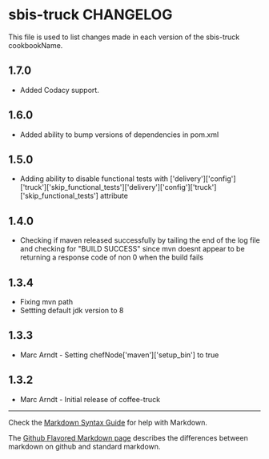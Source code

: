 sbis-truck CHANGELOG
====================

This file is used to list changes made in each version of the sbis-truck cookbookName.

1.7.0
-----
- Added Codacy support. 

1.6.0
-----
- Added ability to bump versions of dependencies in pom.xml 

1.5.0
-----
- Adding ability to disable functional tests with ['delivery']['config']['truck']['skip_functional_tests']['delivery']['config']['truck']['skip_functional_tests'] attribute

1.4.0
-----
- Checking if maven released successfully by tailing the end of the log file and checking for 
"BUILD SUCCESS" since mvn doesnt appear to be returning a response code of non 0 when the build fails

1.3.4
-----
- Fixing mvn path
- Settting default jdk version to 8

1.3.3
------
- Marc Arndt - Setting chefNode['maven']['setup_bin'] to true

1.3.2
-----
- Marc Arndt - Initial release of coffee-truck



- - -
Check the [Markdown Syntax Guide](http://daringfireball.net/projects/markdown/syntax) for help with Markdown.

The [Github Flavored Markdown page](http://github.github.com/github-flavored-markdown/) describes the differences between markdown on github and standard markdown.

